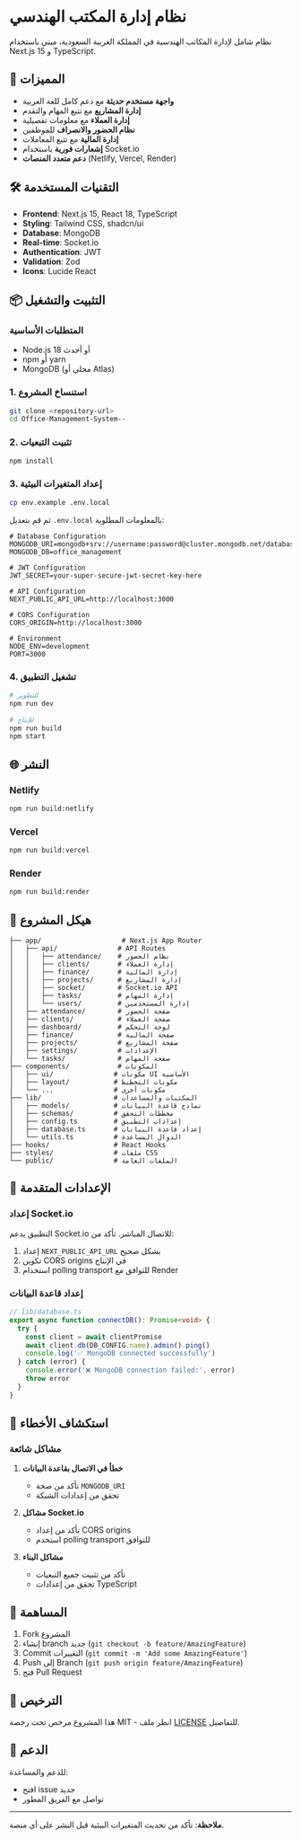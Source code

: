 # نظام إدارة المكتب الهندسي

نظام شامل لإدارة المكاتب الهندسية في المملكة العربية السعودية، مبني باستخدام Next.js 15 و TypeScript.

## 🚀 المميزات

- **واجهة مستخدم حديثة** مع دعم كامل للغة العربية
- **إدارة المشاريع** مع تتبع المهام والتقدم
- **إدارة العملاء** مع معلومات تفصيلية
- **نظام الحضور والانصراف** للموظفين
- **إدارة المالية** مع تتبع المعاملات
- **إشعارات فورية** باستخدام Socket.io
- **دعم متعدد المنصات** (Netlify, Vercel, Render)

## 🛠️ التقنيات المستخدمة

- **Frontend**: Next.js 15, React 18, TypeScript
- **Styling**: Tailwind CSS, shadcn/ui
- **Database**: MongoDB
- **Real-time**: Socket.io
- **Authentication**: JWT
- **Validation**: Zod
- **Icons**: Lucide React

## 📦 التثبيت والتشغيل

### المتطلبات الأساسية
- Node.js 18 أو أحدث
- npm أو yarn
- MongoDB (محلي أو Atlas)

### 1. استنساخ المشروع
```bash
git clone <repository-url>
cd Office-Management-System--
```

### 2. تثبيت التبعيات
```bash
npm install
```

### 3. إعداد المتغيرات البيئية
```bash
cp env.example .env.local
```

ثم قم بتعديل `.env.local` بالمعلومات المطلوبة:
```env
# Database Configuration
MONGODB_URI=mongodb+srv://username:password@cluster.mongodb.net/database
MONGODB_DB=office_management

# JWT Configuration
JWT_SECRET=your-super-secure-jwt-secret-key-here

# API Configuration
NEXT_PUBLIC_API_URL=http://localhost:3000

# CORS Configuration
CORS_ORIGIN=http://localhost:3000

# Environment
NODE_ENV=development
PORT=3000
```

### 4. تشغيل التطبيق
```bash
# للتطوير
npm run dev

# للإنتاج
npm run build
npm start
```

## 🌐 النشر

### Netlify
```bash
npm run build:netlify
```

### Vercel
```bash
npm run build:vercel
```

### Render
```bash
npm run build:render
```

## 📁 هيكل المشروع

```
├── app/                    # Next.js App Router
│   ├── api/               # API Routes
│   │   ├── attendance/    # نظام الحضور
│   │   ├── clients/       # إدارة العملاء
│   │   ├── finance/       # إدارة المالية
│   │   ├── projects/      # إدارة المشاريع
│   │   ├── socket/        # Socket.io API
│   │   ├── tasks/         # إدارة المهام
│   │   └── users/         # إدارة المستخدمين
│   ├── attendance/        # صفحة الحضور
│   ├── clients/           # صفحة العملاء
│   ├── dashboard/         # لوحة التحكم
│   ├── finance/           # صفحة المالية
│   ├── projects/          # صفحة المشاريع
│   ├── settings/          # الإعدادات
│   └── tasks/             # صفحة المهام
├── components/            # المكونات
│   ├── ui/               # مكونات UI الأساسية
│   ├── layout/           # مكونات التخطيط
│   └── ...               # مكونات أخرى
├── lib/                  # المكتبات والمساعدات
│   ├── models/           # نماذج قاعدة البيانات
│   ├── schemas/          # مخططات التحقق
│   ├── config.ts         # إعدادات التطبيق
│   ├── database.ts       # إعداد قاعدة البيانات
│   └── utils.ts          # الدوال المساعدة
├── hooks/                # React Hooks
├── styles/               # ملفات CSS
└── public/               # الملفات العامة
```

## 🔧 الإعدادات المتقدمة

### إعداد Socket.io
التطبيق يدعم Socket.io للاتصال المباشر. تأكد من:
1. إعداد `NEXT_PUBLIC_API_URL` بشكل صحيح
2. تكوين CORS origins في الإنتاج
3. استخدام polling transport للتوافق مع Render

### إعداد قاعدة البيانات
```typescript
// lib/database.ts
export async function connectDB(): Promise<void> {
  try {
    const client = await clientPromise
    await client.db(DB_CONFIG.name).admin().ping()
    console.log('✅ MongoDB connected successfully')
  } catch (error) {
    console.error('❌ MongoDB connection failed:', error)
    throw error
  }
}
```

## 🐛 استكشاف الأخطاء

### مشاكل شائعة

1. **خطأ في الاتصال بقاعدة البيانات**
   - تأكد من صحة `MONGODB_URI`
   - تحقق من إعدادات الشبكة

2. **مشاكل Socket.io**
   - تأكد من إعداد CORS origins
   - استخدم polling transport للتوافق

3. **مشاكل البناء**
   - تأكد من تثبيت جميع التبعيات
   - تحقق من إعدادات TypeScript

## 📝 المساهمة

1. Fork المشروع
2. إنشاء branch جديد (`git checkout -b feature/AmazingFeature`)
3. Commit التغييرات (`git commit -m 'Add some AmazingFeature'`)
4. Push إلى Branch (`git push origin feature/AmazingFeature`)
5. فتح Pull Request

## 📄 الترخيص

هذا المشروع مرخص تحت رخصة MIT - انظر ملف [LICENSE](LICENSE) للتفاصيل.

## 🤝 الدعم

للدعم والمساعدة:
- افتح issue جديد
- تواصل مع الفريق المطور

---

**ملاحظة**: تأكد من تحديث المتغيرات البيئية قبل النشر على أي منصة. 